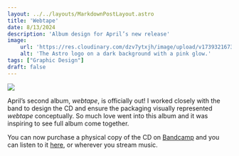 ```yaml
---
layout: ../../layouts/MarkdownPostLayout.astro
title: 'Webtape'
date: 8/13/2024
description: 'Album design for April’s new release'
image:
    url: 'https://res.cloudinary.com/dzv7ytxjh/image/upload/v1739321673/66bc5f7600c8c739c07a2664_april-webtape-album-md-1_ae39oj.jpg'
    alt: 'The Astro logo on a dark background with a pink glow.'
tags: ["Graphic Design"]
draft: false
---
```



<img class="blog-post-image-lg" src="https://res.cloudinary.com/dzv7ytxjh/image/upload/f_auto,q_80/v1739321673/66bc5f7600c8c739c07a2664_april-webtape-album-md-1_ae39oj.jpg">

April’s second album, _webtape_, is officially out! I worked closely with the band to design the CD and ensure the packaging visually represented _webtape_ conceptually. So much love went into this album and it was inspiring to see full album come together. 

You can now purchase a physical copy of the CD on [Bandcamp]("https://listentoapril.bandcamp.com/album/webtape") and you can listen to it [here]("https://open.spotify.com/album/6nsas45yxo0GbpytTmM5iP?si=mkzsccTWQsmcIPaDKRMuEg"), or wherever you stream music.

